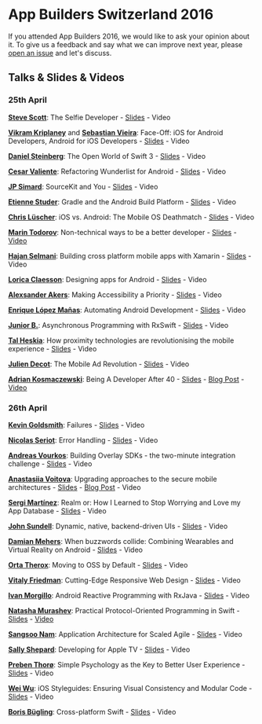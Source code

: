# App Builders Switzerland 2016

If you attended App Builders 2016, we would like to ask your opinion about it.
To give us a feedback and say what we can improve next year, please [open an issue](https://github.com/swissmobidevs/appbuilders16/issues/new) and let's discuss.


## Talks & Slides & Videos

### 25th April

**[Steve Scott](https://twitter.com/macdevnet)**: The Selfie Developer - [Slides](https://www.appbuilders.ch/slides/TheSelfieDeveloper.pdf) - Video

**[Vikram Kriplaney](http://twitter.com/krips)** and **[Sebastian Vieira](http://twitter.com/seviu)**: Face-Off: iOS for Android Developers, Android for iOS Developers - [Slides](https://speakerdeck.com/seviu/face-off-android-vs-ios) - Video

**[Daniel Steinberg](https://twitter.com/dimsumthinking)**: The Open World of Swift 3 - [Slides](https://www.appbuilders.ch/slides/AppBuildersSteinbergOnSwift3.pdf) - Video

**[Cesar Valiente](http://twitter.com/CesarValiente)**: Refactoring Wunderlist for Android - [Slides](https://speakerdeck.com/cesarvaliente/refactoring-wunderlist-for-android-episode-i-the-presentation-layer) - Video

**[JP Simard](https://twitter.com/simjp)**: SourceKit and You - [Slides](https://speakerdeck.com/jpsim/sourcekit-and-you) - Video

**[Etienne Studer](http://twitter.com/etiennestuder)**: Gradle and the Android Build Platform - [Slides](https://www.appbuilders.ch/slides/Gradle_AppBuilders_2016.pdf) - Video

**[Chris Lüscher](http://twitter.com/iA_Chris)**: iOS vs. Android: The Mobile OS Deathmatch - [Slides](#) - Video

**[Marin Todorov](http://twitter.com/icanzilb)**: Non-technical ways to be a better developer - [Slides](https://speakerdeck.com/icanzilb/appbuilders-non-technical-ways-to-be-a-better-developer) - [Video](http://blog.appbuilders.ch/2016/06/02/marin.html)

**[Hajan Selmani](https://twitter.com/hajan_s)**: Building cross platform mobile apps with Xamarin - [Slides](https://www.appbuilders.ch/slides/Building%20cross-platform%20mobile%20apps%20with%20Xamarin.pdf) - Video

**[Lorica Claesson](https://www.linkedin.com/pub/lorica-claesson/1/b12/348)**: Designing apps for Android - [Slides](http://www.slideshare.net/LoricaClaesson/designing-apps-for-android) - Video

**[Alexsander Akers](http://twitter.com/a2)**: Making Accessibility a Priority - [Slides](https://speakerdeck.com/a2/accessibility) - Video

**[Enrique López Mañas](http://twitter.com/eenriquelopez)**: Automating Android Development - [Slides](#) - Video

**[Junior B.](https://twitter.com/bontoJR)**: Asynchronous Programming with RxSwift - [Slides](https://www.appbuilders.ch/slides/Async%20Programming%20with%20RxSwift.pdf) - Video

**[Tal Heskia](https://twitter.com/uepaa)**: How proximity technologies are revolutionising the mobile experience - [Slides](#) - Video

**[Julien Decot](https://twitter.com/zuzulapraline)**: The Mobile Ad Revolution - [Slides](https://www.appbuilders.ch/slides/TheMobileAdRevolution.pdf) - Video

**[Adrian Kosmaczewski](http://twitter.com/akosma)**: Being A Developer After 40 - [Slides](https://speakerdeck.com/akosma/being-a-developer-after-40) - [Blog Post](https://medium.com/@akosma/being-a-developer-after-40-3c5dd112210c#.sf28dbyb0) - [Video](http://blog.appbuilders.ch/2016/05/26/adrian-being-developer-after-40.html)

### 26th April

**[Kevin Goldsmith](https://twitter.com/KevinGoldsmith)**: Failures - [Slides](https://www.appbuilders.ch/slides/failure.pdf) - Video

**[Nicolas Seriot](https://twitter.com/nst021)**: Error Handling - [Slides](http://seriot.ch/resources/talks_papers/20160426_error_handling.pdf) - Video

**[Andreas Vourkos](https://twitter.com/vourkosa)**: Building Overlay SDKs - the two-minute integration challenge - [Slides](https://speakerdeck.com/vourkosa/building-overlay-sdks-on-android-the-two-minute-integration-challenge) - Video

**[Anastasiia Voitova](http://twitter.com/vixentael)**: Upgrading approaches to the secure mobile architectures - [Slides](https://speakerdeck.com/vixentael/upgrading-approaches-to-the-secure-mobile-architectures) - [Blog Post](https://medium.com/@vixentael/upgrading-approaches-to-the-secure-mobile-architectures-7a8fcb10d28a) - Video

**[Sergi Martínez](https://twitter.com/SergiAndReplace)**: Realm or: How I Learned to Stop Worrying and Love my App Database - [Slides](http://www.slideshare.net/sergiandreplace/realm-or-how-i-learned-to-stop-worrying-and-love-my-app-database) - Video

**[John Sundell](https://twitter.com/johnsundell)**: Dynamic, native, backend-driven UIs - [Slides](http://de.slideshare.net/JohnSundell/dynamic-native-backenddriven-uis-app-builders-2016) - Video

**[Damian Mehers](http://twitter.com/DamianMehers)**: When buzzwords collide: Combining Wearables and Virtual Reality on Android - [Slides](https://www.appbuilders.ch/slides/2016.04.26-When-buzzwords-collide-%20Wearables-and-VR.pdf) - Video

**[Orta Therox](http://twitter.com/orta)**: Moving to OSS by Default - [Slides]() - Video

**[Vitaly Friedman](https://twitter.com/smashingmag/)**: Cutting-Edge Responsive Web Design - [Slides](https://speakerdeck.com/smashingmag/dirty-tricks-from-the-dark-corners-of-front-end) - Video

**[Ivan Morgillo](https://twitter.com/hamen)**: Android Reactive Programming with RxJava - [Slides](https://github.com/hamen/rxjava-essentials/tree/master/slides/appbuilders2016) - Video

**[Natasha Murashev](http://twitter.com/natashatherobot)**: Practical Protocol-Oriented Programming in Swift - [Slides](http://www.slideshare.net/natashatherobot/practial-protocolorientedprogramming) - [Video](https://realm.io/news/appbuilders-natasha-muraschev-practical-protocol-oriented-programming/)

**[Sangsoo Nam](https://twitter.com/sangsoonam)**: Application Architecture for Scaled Agile - [Slides](https://www.appbuilders.ch/slides/Application%20Architecture%20for%20Scaled%20Agile%20for%20App%20Builders.pdf) - Video

**[Sally Shepard](https://twitter.com/mostgood)**: Developing for Apple TV - [Slides](#) - Video

**[Preben Thorø](https://www.linkedin.com/in/preben-thorø-0380461)**: Simple Psychology as the Key to Better User Experience - [Slides](#) - Video

**[Wei Wu](https://twitter.com/wei)**: iOS Styleguides: Ensuring Visual Consistency and Modular Code - [Slides](#) - Video

**[Boris Bügling](https://twitter.com/neonacho)**: Cross-platform Swift - [Slides](https://speakerdeck.com/neonichu/cross-platform-swift-1) - Video
